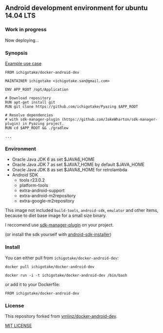 ## Android development environment for ubuntu 14.04 LTS

### Work in progress

Now deploying...

### Synopsis

[Example use case](https://github.com/ichigotake/Pyazing/blob/v1.8/Dockerfile)

```
FROM ichigotake/docker-android-dev

MAINTAINER ichigotake <ichigotake.san@gmail.com>

ENV APP_ROOT /opt/Application

# Download repository
RUN apt-get install git
RUN git clone https://github.com/ichigotake/Pyazing $APP_ROOT

# Resolve dependencies
# with sdk-manager-plugin (https://github.com/JakeWharton/sdk-manager-plugin) in Pyazing project.
RUN cd $APP_ROOT && ./gradlew

...
```

### Environment

* Oracle Java JDK 6 as set $JAVA6\_HOME
* Oracle Java JDK 7 as set $JAVA7\_HOME by default $JAVA\_HOME
* Oracle Java JDK 8 as set $JAVA8\_HOME for retrolambda
* Android SDK
    * tools r23.0.2
    * platform-tools
    * extra-android-support
    * extra-android-m2repository
    * extra-google-m2repository

This image not included `build-tools`, `android-sdk`, `emulator` and other items, because to diet  base image for a small size binary.

I reccomend use [sdk-manager-plugin](https://github.com/JakeWharton/sdk-manager-plugin) on your project.

(or install the sdk yourself with [android-sdk-installer](https://github.com/embarkmobile/android-sdk-installer/))

### Install

You can either pull from `ichigotake/docker-android-dev`:

```
docker pull ichigotake/docker-android-dev
```

```
docker run -i -t ichigotake/docker-android-dev /bin/bash
```

or add it to your Dockerfile:

```
FROM ichigotake/docker-android-dev
```

### License

This repository forked from [vmlinz/docker-android-dev](https://github.com/vmlinz/docker-android-dev).

[MIT LICENSE](LICENSE)


